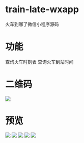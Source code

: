 # train-late-wxapp
火车到哪了微信小程序源码

# 功能
查询火车时刻表
查询火车到站时间

# 二维码

![](http://ww1.sinaimg.cn/large/68e07a91gy1fjx3a2d65vj209k09kwfq.jpg)

# 预览
![](http://ww1.sinaimg.cn/large/68e07a91gy1fjx38v0q1pj20k00zkjsc.jpg)
![](http://ww1.sinaimg.cn/large/68e07a91gy1fjx38v006vj20t90rlgm6.jpg)
![](http://ww1.sinaimg.cn/large/68e07a91gy1fjx38v3b5tj20u01hcwgu.jpg)
![](http://ww1.sinaimg.cn/large/68e07a91gy1fjx38v1i4jj20u01hc0ts.jpg)
![](http://ww1.sinaimg.cn/large/68e07a91gy1fjx38v4u5rj20k00zkmxy.jpg)